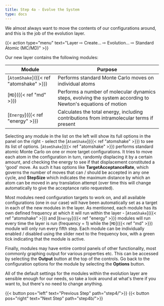 ```yaml
---
title: Step 4a - Evolve the System
type: docs
---
```



We almost always want to move the contents of our configurations around, and this is the job of the evolution layer.

{{< action type="menu" text="Layer &#8680; Create... &#8680; Evolution... &#8680; Standard Atomic (MC/MD)" >}}


Our new layer contains the following modules:

| Module | Purpose |
|--------|---------|
| [`AtomShake`]({{< ref "atomshake" >}}) | Performs standard Monte Carlo moves on individual atoms |
| [`MD`]({{< ref "md" >}}) | Performs a number of molecular dynamics steps, evolving the system according to Newton's equations of motion |
| [`Energy`]({{< ref "energy" >}}) | Calculates the total energy, including contributions from intramolecular terms if present |

Selecting any module in the list on the left will show its full options in the panel on the right - select the [`AtomShake`]({{< ref "atomshake" >}}) to see its list of options. [`AtomShake`]({{< ref "atomshake" >}}) performs standard atomic Monte Carlo on one or more target configurations. It tries to move each atom in the configuration in turn, randomly displacing it by a certain amount, and checking the energy to see if that displacement constituted a 'good' move. As such it has options like **TargetAcceptanceRate**, which governs the number of moves that can / should be accepted in any one cycle, and **StepSize** which indicates the maximum distance by which an atom can be moved in any translation attempt (over time this will change automatically to give the acceptance ratio requested).

Most modules need configuration targets to work on, and all available configurations (one in our case) will have been automatically set as a target in each of the new modules in the layer. As mentioned, each module has its own defined frequency at which it will run within the layer - [`AtomShake`]({{< ref "atomshake" >}}) and [`Energy`]({{< ref "energy" >}}) modules will run every time the layer is run (frequency = 1) while the [`MD`]({{< ref "md" >}}) module will only run every fifth step. Each module can be individually enabled / disabled using the slider next to the frequency box, with a green tick indicating that the module is active.

Finally, modules may have entire control panels of other functionality, most commonly graphing output for various properties etc. This can be accessed by selecting the **Output** button at the top of the controls. Go back to the configuration options for the module by selecting the **Options** button.

All of the default settings for the modules within the evolution layer are sensible enough for our needs, so take a look around at what's there if you want to, but there's no need to change anything.


{{< button pos="left" text="Previous Step" path="step4/">}}
{{< button pos="right" text="Next Step" path="step4b/">}}
